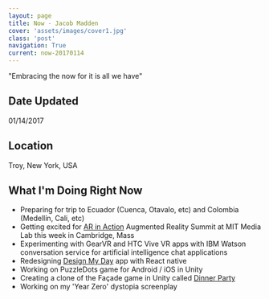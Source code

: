 ```yaml
---
layout: page
title: Now - Jacob Madden
cover: 'assets/images/cover1.jpg'
class: 'post'
navigation: True
current: now-20170114
---
```


"Embracing the now for it is all we have"

## Date Updated

01/14/2017

## Location

Troy, New York, USA

## What I'm Doing Right Now

* Preparing for trip to Ecuador (Cuenca, Otavalo, etc) and Colombia (Medellín, Cali, etc)
* Getting excited for [AR in Action](http://arinaction.org/) Augmented Reality Summit at MIT Media Lab this week in Cambridge, Mass
* Experimenting with GearVR and HTC Vive VR apps with IBM Watson conversation service for artificial intelligence chat applications
* Redesigning [Design My Day](http://www.designmyday.co) app with React native
* Working on PuzzleDots game for Android / iOS in Unity
* Creating a clone of the Façade game in Unity called [Dinner Party](https://github.com/jagatfx/dinnerparty)
* Working on my 'Year Zero' dystopia screenplay
